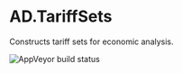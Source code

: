 # AD.TariffSets
Constructs tariff sets for economic analysis.

![AppVeyor build status](https://ci.appveyor.com/api/projects/status/github/austindrenski/AD.TariffSets?svg=true)
